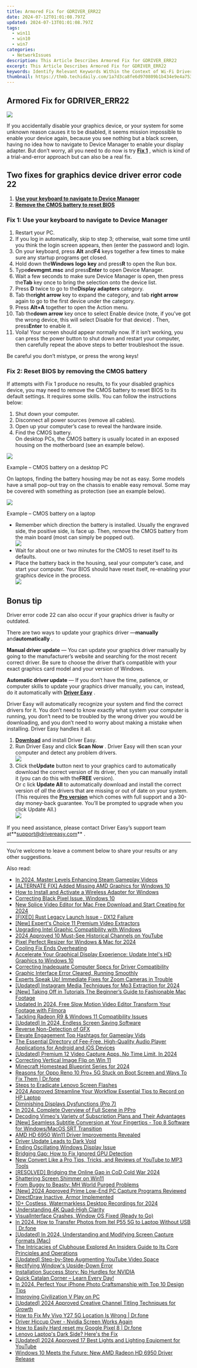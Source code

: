 ```yaml
---
title: Armored Fix for GDRIVER_ERR22
date: 2024-07-12T01:01:08.797Z
updated: 2024-07-13T01:01:08.797Z
tags:
  - win11
  - win10
  - win7
categories:
  - NetworkIssues
description: This Article Describes Armored Fix for GDRIVER_ERR22
excerpt: This Article Describes Armored Fix for GDRIVER_ERR22
keywords: Identify Relevant Keywords Within the Context of Wi-Fi Drivers, Atheros QCA61x4 Chipset, Windows 11 Compatibility, and General Fixes or Updates for These Components.,Analyze How Closely Each Keyword Matches User Intent Related to This Subject.,Remove Any Common Stop Words that Are Not Likely to Add Value in Search Results.,Atheros QCA61x4 Wi-Fi Driver Update,Windows 11 Compatible Atheros QCA61x4 Fix,QCA61x4 Chipset Drivers for Windows 11,Fixing Atheros QCA61x4 on Windows 11 Issues,Wireless Network Driver,Compatible Wi-Fi Fix for Atheros QCA61x4,Update Atheros QCA61x4 Drivers Windows 11
thumbnail: https://thmb.techidaily.com/1a7d3ca8fe6d970809b1b434e9e4a753777f174196ca8710aea08c37d739ae04.jpg
---
```


## Armored Fix for GDRIVER_ERR22

![](https://images.drivereasy.com/wp-content/uploads/2018/09/img_5b988610e117a.png)

 If you accidentally disable your graphics device, or your system for some unknown reason causes it to be disabled, it seems mission impossible to enable your device again, because you see nothing but a black screen, having no idea how to navigate to Device Manager to enable your display adapter. But don’t worry, all you need to do now is try [**Fix 1**](#f1) , which is kind of a trial-and-error approach but can also be a real fix.

## Two fixes for graphics device driver error code 22

1. [**Use your keyboard to navigate to Device Manager**](#f1)
2. [**Remove the CMOS battery to reset BIOS**](#f2)

### Fix 1: Use your keyboard to navigate to Device Manager

1. Restart your PC.
2. If you log in automatically, skip to step 3; otherwise, wait some time until you think the login screen appears, then (enter the password and) login.
3. On your keyboard, press **Alt** and**F4** keys together a few times to make sure any startup programs get closed.
4. Hold down the**Windows** **logo** **key** and press**R** to open the Run box.
5. Type**devmgmt.msc** and press**Enter** to open Device Manager.
6. Wait a few seconds to make sure Device Manager is open, then press the**Tab** key once to bring the selection onto the device list.
7. Press **D** twice to go to the**Display adapters** category.
8. Tab the**right arrow** key to expand the category, and tab **right arrow** again to go to the first device under the category.
9. Press **Alt+A** together to open the Action menu.
10. Tab the**down arrow** key once to select Enable device (note, if you’ve got the wrong device, this will select Disable for that device) . Then, press**Enter** to enable it.
11. Voila! Your screen should appear normally now. If it isn’t working, you can press the power button to shut down and restart your computer, then carefully repeat the above steps to better troubleshoot the issue.

Be careful you don’t mistype, or press the wrong keys!

### Fix 2: Reset BIOS by removing the CMOS battery

 If attempts with Fix 1 produce no results, to fix your disabled graphics device, you may need to remove the CMOS battery to reset BIOS to its default settings. It requires some skills. You can follow the instructions below:

1. Shut down your computer.
2. Disconnect all power sources (remove all cables).
3. Open up your computer’s case to reveal the hardware inside.
4. Find the CMOS battery.  
 On desktop PCs, the CMOS battery is usually located in an exposed housing on the motherboard (see an example below).

![](https://images.drivereasy.com/wp-content/uploads/2018/09/img_5b98c88244255.jpg)

Example – CMOS battery on a desktop PC

 On laptops, finding the battery housing may be not as easy. Some models have a small pop-out tray on the chassis to enable easy removal. Some may be covered with something as protection (see an example below).

![](https://images.drivereasy.com/wp-content/uploads/2018/09/img_5b98c4a50b434.jpg)

Example – CMOS battery on a laptop

* Remember which direction the battery is installed. Usually the engraved side, the positive side, is face up. Then, remove the CMOS battery from the main board (most can simply be popped out).  
![](https://images.drivereasy.com/wp-content/uploads/2018/09/img_5b98c58fd6ffe.jpg)
* Wait for about one or two minutes for the CMOS to reset itself to its defaults.
* Place the battery back in the housing, seal your computer’s case, and start your computer. Your BIOS should have reset itself, re-enabling your graphics device in the process.  
![](https://images.drivereasy.com/wp-content/uploads/2018/09/img_5b98c68d02c94.jpg)

## Bonus tip

 Driver error code 22 can also occur if your graphics driver is faulty or outdated.

 There are two ways to update your graphics driver —**manually** and**automatically** .

**Manual driver update** — You can update your graphics driver manually by going to the manufacturer’s website and searching for the most recent correct driver. Be sure to choose the driver that’s compatible with your exact graphics card model and your version of Windows.

**Automatic driver update** — If you don’t have the time, patience, or computer skills to update your graphics driver manually, you can, instead, do it automatically  with **[Driver Easy](https://tools.techidaily.com/drivereasy/download/)**  .

 Driver Easy will automatically recognize your system and find the correct drivers for it. You don’t need to know exactly what system your computer is running, you don’t need to be troubled by the wrong driver you would be downloading, and you don’t need to worry about making a mistake when installing. Driver Easy handles it all.

1. **[Download](https://tools.techidaily.com/drivereasy/download/)**  and install Driver Easy.
2. Run Driver Easy and click **Scan Now**  . Driver Easy will then scan your computer and detect any problem drivers.  
![](https://images.drivereasy.com/wp-content/uploads/2018/09/img_5b98dadf4599b.jpg)
3. Click the**Update** button next to your graphics card to automatically download the correct version of its driver, then you can manually install it (you can do this with the**FREE** version).  
 Or c lick **Update All** to automatically download and install the correct version of _all_  the drivers that are missing or out of date on your system. (This requires the **[Pro version](https://tools.techidaily.com/drivereasy/download/)**  which comes with full support and a 30-day money-back guarantee. You’ll be prompted to upgrade when you click Update All.)  
![](https://images.drivereasy.com/wp-content/uploads/2018/09/img_5b98db371ab1b.jpg)

 If you need assistance, please contact Driver Easy’s support team at**<support@drivereasy.com>** .

---

 You’re welcome to leave a comment below to share your results or any other suggestions.

<ins class="adsbygoogle"
     style="display:block"
     data-ad-format="autorelaxed"
     data-ad-client="ca-pub-7571918770474297"
     data-ad-slot="1223367746"></ins>



<ins class="adsbygoogle"
     style="display:block"
     data-ad-client="ca-pub-7571918770474297"
     data-ad-slot="8358498916"
     data-ad-format="auto"
     data-full-width-responsive="true"></ins>



<span class="atpl-alsoreadstyle">Also read:</span>
<div><ul>
<li><a href="https://screen-video-capture.techidaily.com/in-2024-master-levels-enhancing-steam-gameplay-videos/"><u>In 2024, Master Levels  Enhancing Steam Gameplay Videos</u></a></li>
<li><a href="https://network-issues.techidaily.com/alternate-fix-added-missing-amd-graphics-for-windows-10/"><u>[ALTERNATE FIX] Added Missing AMD Graphics for Windows 10</u></a></li>
<li><a href="https://network-issues.techidaily.com/how-to-install-and-activate-a-wireless-adapter-for-windows/"><u>How to Install and Activate a Wireless Adapter for Windows</u></a></li>
<li><a href="https://network-issues.techidaily.com/correcting-black-pixel-issue-windows-10/"><u>Correcting Black Pixel Issue, Windows 10</u></a></li>
<li><a href="https://video-content-creator.techidaily.com/new-splice-video-editor-for-mac-free-download-and-start-creating-for-2024/"><u>New Splice Video Editor for Mac Free Download and Start Creating for 2024</u></a></li>
<li><a href="https://network-issues.techidaily.com/fixed-rust-legacy-launch-issue-dx12-failure/"><u>[FIXED] Rust Legacy Launch Issue - DX12 Failure</u></a></li>
<li><a href="https://youtube-stream.techidaily.com/new-experts-choice-11-premium-video-extractors/"><u>[New] Expert's Choice  11 Premium Video Extractors</u></a></li>
<li><a href="https://network-issues.techidaily.com/upgrading-intel-graphic-compatibility-with-windows/"><u>Upgrading Intel Graphic Compatibility with Windows</u></a></li>
<li><a href="https://youtube-clips.techidaily.com/2024-approved-10-must-see-historical-channels-on-youtube/"><u>2024 Approved  10 Must-See Historical Channels on YouTube</u></a></li>
<li><a href="https://extra-skills.techidaily.com/pixel-perfect-resizer-for-windows-and-mac-for-2024/"><u>Pixel Perfect Resizer for Windows & Mac for 2024</u></a></li>
<li><a href="https://network-issues.techidaily.com/cooling-fix-ends-overheating/"><u>Cooling Fix Ends Overheating</u></a></li>
<li><a href="https://network-issues.techidaily.com/accelerate-your-graphical-display-experience-update-intels-hd-graphics-to-windows-10/"><u>Accelerate Your Graphical Display Experience: Update Intel's HD Graphics to Windows 10</u></a></li>
<li><a href="https://network-issues.techidaily.com/correcting-inadequate-computer-specs-for-driver-compatibility/"><u>Correcting Inadequate Computer Specs for Driver Compatibility</u></a></li>
<li><a href="https://network-issues.techidaily.com/graphic-interface-error-cleared-running-smoothly/"><u>Graphic Interface Error Cleared, Running Smoothly</u></a></li>
<li><a href="https://network-issues.techidaily.com/experts-speak-up-immediate-fixes-for-zoom-cameras-in-trouble/"><u>Experts Speak Up! Immediate Fixes for Zoom Cameras in Trouble</u></a></li>
<li><a href="https://instagram-video-recordings.techidaily.com/updated-instagram-media-techniques-for-mp3-extraction-for-2024/"><u>[Updated] Instagram Media  Techniques for Mp3 Extraction for 2024</u></a></li>
<li><a href="https://facebook-video-footage.techidaily.com/new-taking-off-in-tutorials-the-beginners-guide-to-fashionable-mac-footage/"><u>[New] Taking Off in Tutorials  The Beginner’s Guide to Fashionable Mac Footage</u></a></li>
<li><a href="https://video-content-creator.techidaily.com/updated-in-2024-free-slow-motion-video-editor-transform-your-footage-with-filmora/"><u>Updated In 2024, Free Slow Motion Video Editor Transform Your Footage with Filmora</u></a></li>
<li><a href="https://network-issues.techidaily.com/tackling-radeon-r9-and-windows-11-compatibility-issues/"><u>Tackling Radeon R9 & Windows 11 Compatibility Issues</u></a></li>
<li><a href="https://on-screen-recording.techidaily.com/updated-in-2024-endless-screen-saving-software/"><u>[Updated] In 2024, Endless Screen Saving Software</u></a></li>
<li><a href="https://network-issues.techidaily.com/reverse-non-detection-of-gfx/"><u>Reverse Non-Detection of GFX</u></a></li>
<li><a href="https://youtube-video-recordings.techidaily.com/elevate-engagement-top-hashtags-for-gameplay-vids/"><u>Elevate Engagement  Top Hashtags for Gameplay Vids</u></a></li>
<li><a href="https://audio-editing.techidaily.com/the-essential-directory-of-fee-free-high-quality-audio-player-applications-for-android-and-ios-devices/"><u>The Essential Directory of Fee-Free, High-Quality Audio Player Applications for Android and iOS Devices</u></a></li>
<li><a href="https://video-capture.techidaily.com/updated-premium-12-video-capture-apps-no-time-limit-in-2024/"><u>[Updated] Premium 12 Video Capture Apps, No Time Limit, In 2024</u></a></li>
<li><a href="https://network-issues.techidaily.com/correcting-vertical-image-flip-on-win-11/"><u>Correcting Vertical Image Flip on Win 11</u></a></li>
<li><a href="https://video-capture.techidaily.com/minecraft-homestead-blueprint-series-for-2024/"><u>Minecraft Homestead Blueprint Series for 2024</u></a></li>
<li><a href="https://fix-guide.techidaily.com/reasons-for-oppo-reno-10-proplus-5g-stuck-on-boot-screen-and-ways-to-fix-them-drfone-by-drfone-fix-android-problems-fix-android-problems/"><u>Reasons for Oppo Reno 10 Pro+ 5G Stuck on Boot Screen and Ways To Fix Them | Dr.fone</u></a></li>
<li><a href="https://network-issues.techidaily.com/steps-to-eradicate-lenovo-screen-flashes/"><u>Steps to Eradicate Lenovo Screen Flashes</u></a></li>
<li><a href="https://visual-screen-recording.techidaily.com/2024-approved-streamline-your-workflow-essential-tips-to-record-on-hp-laptop/"><u>2024 Approved  Streamline Your Workflow  Essential Tips to Record on HP Laptop</u></a></li>
<li><a href="https://network-issues.techidaily.com/diminishing-displays-dysfunctions-pro-7/"><u>Diminishing Displays Dysfunctions (Pro 7)</u></a></li>
<li><a href="https://fox-links.techidaily.com/in-2024-complete-overview-of-full-scene-in-ppro/"><u>In 2024, Complete Overview of Full Scene in PPro</u></a></li>
<li><a href="https://vimeo-videos.techidaily.com/decoding-vimeos-variety-of-subscription-plans-and-their-advantages/"><u>Decoding Vimeo's Variety of Subscription Plans and Their Advantages</u></a></li>
<li><a href="https://extra-guidance.techidaily.com/new-seamless-subtitle-conversion-at-your-fingertips-top-8-software-for-windowsmacos-srt-transition/"><u>[New] Seamless Subtitle Conversion at Your Fingertips - Top 8 Software for Windows/MacOS SRT Transition</u></a></li>
<li><a href="https://network-issues.techidaily.com/amd-hd-6950-win11-driver-improvements-revealed/"><u>AMD HD 6950 Win11 Driver Improvements Revealed</u></a></li>
<li><a href="https://network-issues.techidaily.com/driver-update-leads-to-dark-void/"><u>Driver Update Leads to Dark Void</u></a></li>
<li><a href="https://network-issues.techidaily.com/ending-oscillating-windows-display-issue/"><u>Ending Oscillating Windows Display Issue</u></a></li>
<li><a href="https://network-issues.techidaily.com/bridging-gap-how-to-fix-ignored-gpu-detection/"><u>Bridging Gap: How to Fix Ignored GPU Detection</u></a></li>
<li><a href="https://ai-vdieo-software.techidaily.com/new-convert-like-a-pro-tips-tricks-and-reviews-of-youtube-to-mp3-tools/"><u>New Convert Like a Pro Tips, Tricks, and Reviews of YouTube to MP3 Tools</u></a></li>
<li><a href="https://network-issues.techidaily.com/resolved-bridging-the-online-gap-in-cod-cold-war-2024/"><u>[RESOLVED] Bridging the Online Gap in CoD Cold War 2024</u></a></li>
<li><a href="https://network-issues.techidaily.com/shattering-screen-shimmer-on-win11/"><u>Shattering Screen Shimmer on Win11</u></a></li>
<li><a href="https://network-issues.techidaily.com/from-buggy-to-beasty-mh-world-purged-problems/"><u>From Buggy to Beasty: MH World Purged Problems</u></a></li>
<li><a href="https://screen-activity-recording.techidaily.com/new-2024-approved-prime-low-end-pc-capture-programs-reviewed/"><u>[New] 2024 Approved  Prime Low-End PC Capture Programs Reviewed</u></a></li>
<li><a href="https://network-issues.techidaily.com/directdraw-inactive-armor-implemented/"><u>DirectDraw Inactive, Armor Implemented</u></a></li>
<li><a href="https://desktop-recording.techidaily.com/10plus-costless-watermarkless-desktop-recordings-for-2024/"><u>10+ Costless, Watermarkless Desktop Recordings for 2024</u></a></li>
<li><a href="https://network-issues.techidaily.com/understanding-4k-quad-high-clarity/"><u>Understanding 4K Quad-High Clarity</u></a></li>
<li><a href="https://network-issues.techidaily.com/visualinterface-crashes-window-os-fixed-ready-to-go/"><u>VisualInterface Crashes, Window OS Fixed (Ready to Go)</u></a></li>
<li><a href="https://android-transfer.techidaily.com/in-2024-how-to-transfer-photos-from-itel-p55-5g-to-laptop-without-usb-drfone-by-drfone-transfer-from-android-transfer-from-android/"><u>In 2024, How to Transfer Photos from Itel P55 5G to Laptop Without USB | Dr.fone</u></a></li>
<li><a href="https://remote-screen-capture.techidaily.com/updated-in-2024-understanding-and-modifying-screen-capture-formats-mac/"><u>[Updated] In 2024, Understanding and Modifying Screen Capture Formats (Mac)</u></a></li>
<li><a href="https://audio-editing.techidaily.com/the-intricacies-of-clubhouse-explored-an-insiders-guide-to-its-core-principles-and-operations/"><u>The Intricacies of Clubhouse Explored An Insiders Guide to Its Core Principles and Operations</u></a></li>
<li><a href="https://extra-approaches.techidaily.com/updated-step-by-step-augmenting-youtube-video-space/"><u>[Updated] Step-by-Step  Augmenting YouTube Video Space</u></a></li>
<li><a href="https://network-issues.techidaily.com/rectifying-windows-upside-down-error/"><u>Rectifying Window's Upside-Down Error</u></a></li>
<li><a href="https://network-issues.techidaily.com/installation-success-story-no-hurdles-for-nvidia/"><u>Installation Success Story: No Hurdles for NVIDIA</u></a></li>
<li><a href="https://mondly-stories.techidaily.com/1719575871474-quick-catalan-corner-learn-every-day/"><u>Quick Catalan Corner – Learn Every Day!</u></a></li>
<li><a href="https://extra-skills.techidaily.com/in-2024-perfect-your-iphone-photo-craftsmanship-with-top-10-design-tips/"><u>In 2024, Perfect Your iPhone Photo Craftsmanship with Top 10 Design Tips</u></a></li>
<li><a href="https://network-issues.techidaily.com/improving-civilization-v-play-on-pc/"><u>Improving Civilization V Play on PC</u></a></li>
<li><a href="https://youtube-docs.techidaily.com/ed-2024-approved-creative-channel-titling-techniques-for-growth/"><u>[Updated] 2024 Approved  Creative Channel Titling Techniques for Growth</u></a></li>
<li><a href="https://fake-location.techidaily.com/how-to-fix-my-vivo-y27-5g-location-is-wrong-drfone-by-drfone-virtual-android/"><u>How to Fix My Vivo Y27 5G Location Is Wrong | Dr.fone</u></a></li>
<li><a href="https://network-issues.techidaily.com/driver-hiccup-over-nvidia-screen-works-again/"><u>Driver Hiccup Over - Nvidia Screen Works Again</u></a></li>
<li><a href="https://techidaily.com/how-to-easily-hard-reset-my-google-pixel-8-drfone-by-drfone-reset-android-reset-android/"><u>How to Easily Hard reset my Google Pixel 8 | Dr.fone</u></a></li>
<li><a href="https://network-issues.techidaily.com/lenovo-laptops-dark-side-heres-the-fix/"><u>Lenovo Laptop's Dark Side? Here's the Fix</u></a></li>
<li><a href="https://facebook-record-videos.techidaily.com/updated-2024-approved-17-best-lights-and-lighting-equipment-for-youtube/"><u>[Updated] 2024 Approved  17 Best Lights and Lighting Equipment for YouTube</u></a></li>
<li><a href="https://network-issues.techidaily.com/windows-10-meets-the-future-new-amd-radeon-hd-6950-driver-release/"><u>Windows 10 Meets the Future: New AMD Radeon HD 6950 Driver Release</u></a></li>
</ul></div>

